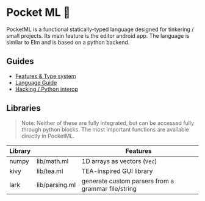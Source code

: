 # Pocket ML 📱

PocketML is a functional statically-typed language designed for
tinkering / small projects. Its main feature is the editor android app.
The language is similar to Elm and is based on a python backend.

## Guides
- [Features & Type system](Features.md)
- [Language Guide](Guide.md)
- [Hacking / Python interop](Hacking.md)

## Libraries
> Note: Neither of these are fully integrated, but can be accessed fully through python blocks. The most important functions are available directly in PocketML.

| Library |  | Features |
| --- | --- | ---|
| numpy | lib/math.ml| 1D arrays as vectors (`Vec`) |
| kivy | lib/tea.ml | TEA-inspired GUI library |
| lark | lib/parsing.ml | generate custom parsers from a grammar file/string |
